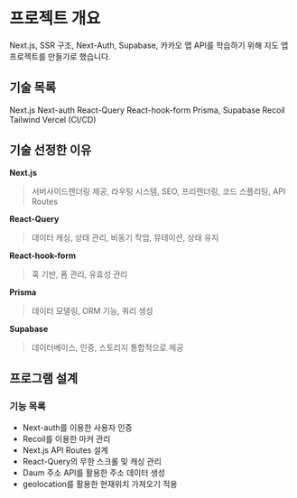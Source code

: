 # 프로젝트 개요

Next.js, SSR 구조, Next-Auth, Supabase, 카카오 맵 API를 학습하기 위해 지도 앱 프로젝트를 만들기로 했습니다.

## 기술 목록

Next.js
Next-auth
React-Query
React-hook-form
Prisma, Supabase
Recoil
Tailwind
Vercel (CI/CD)

## 기술 선정한 이유

**Next.js**

> 서버사이드렌더링 제공, 라우팅 시스템, SEO, 프리렌더링, 코드 스플리팅, API Routes

**React-Query**

> 데이터 캐싱, 상태 관리, 비동기 작업, 뮤테이션, 상태 유지

**React-hook-form**

> 훅 기반, 폼 관리, 유효성 관리

**Prisma**

> 데이터 모델링, ORM 기능, 쿼리 생성

**Supabase**

> 데이터베이스, 인증, 스토리지 통합적으로 제공

## 프로그램 설계

### 기능 목록

- Next-auth를 이용한 사용자 인증
- Recoil를 이용한 마커 관리
- Next.js API Routes 설계
- React-Query의 무한 스크롤 및 캐싱 관리
- Daum 주소 API를 활용한 주소 데이터 생성
- geolocation를 활용한 현재위치 가져오기 적용
